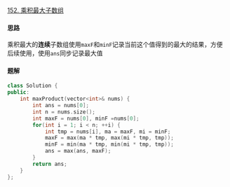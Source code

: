 [152. 乘积最大子数组](https://leetcode.cn/problems/maximum-product-subarray)

#### 思路

乘积最大的**连续**子数组使用`maxF`和`minF`记录当前这个值得到的最大的结果，方便后续使用，使用`ans`同步记录最大值

#### 题解

```c++
class Solution {
public:
    int maxProduct(vector<int>& nums) {
        int ans = nums[0];
        int n = nums.size();
        int maxF = nums[0], minF =nums[0];
        for(int i = 1; i < n; ++i) {
            int tmp = nums[i], ma = maxF, mi = minF;
            maxF = max(ma * tmp, max(mi * tmp, tmp));
            minF = min(ma * tmp, min(mi * tmp, tmp));
            ans = max(ans, maxF);
        }
        return ans;
    }
};
```

